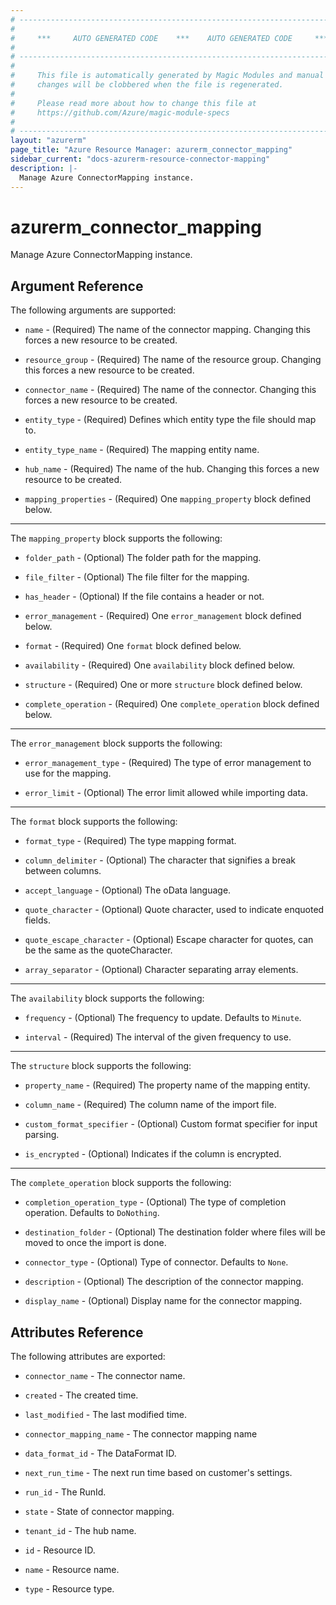 ```yaml
---
# ----------------------------------------------------------------------------
#
#     ***     AUTO GENERATED CODE    ***    AUTO GENERATED CODE     ***
#
# ----------------------------------------------------------------------------
#
#     This file is automatically generated by Magic Modules and manual
#     changes will be clobbered when the file is regenerated.
#
#     Please read more about how to change this file at
#     https://github.com/Azure/magic-module-specs
#
# ----------------------------------------------------------------------------
layout: "azurerm"
page_title: "Azure Resource Manager: azurerm_connector_mapping"
sidebar_current: "docs-azurerm-resource-connector-mapping"
description: |-
  Manage Azure ConnectorMapping instance.
---
```


# azurerm_connector_mapping

Manage Azure ConnectorMapping instance.


## Argument Reference

The following arguments are supported:

* `name` - (Required) The name of the connector mapping. Changing this forces a new resource to be created.

* `resource_group` - (Required) The name of the resource group. Changing this forces a new resource to be created.

* `connector_name` - (Required) The name of the connector. Changing this forces a new resource to be created.

* `entity_type` - (Required) Defines which entity type the file should map to.

* `entity_type_name` - (Required) The mapping entity name.

* `hub_name` - (Required) The name of the hub. Changing this forces a new resource to be created.

* `mapping_properties` - (Required) One `mapping_property` block defined below.

---

The `mapping_property` block supports the following:

* `folder_path` - (Optional) The folder path for the mapping.

* `file_filter` - (Optional) The file filter for the mapping.

* `has_header` - (Optional) If the file contains a header or not.

* `error_management` - (Required) One `error_management` block defined below.

* `format` - (Required) One `format` block defined below.

* `availability` - (Required) One `availability` block defined below.

* `structure` - (Required) One or more `structure` block defined below.

* `complete_operation` - (Required) One `complete_operation` block defined below.


---

The `error_management` block supports the following:

* `error_management_type` - (Required) The type of error management to use for the mapping.

* `error_limit` - (Optional) The error limit allowed while importing data.

---

The `format` block supports the following:

* `format_type` - (Required) The type mapping format.

* `column_delimiter` - (Optional) The character that signifies a break between columns.

* `accept_language` - (Optional) The oData language.

* `quote_character` - (Optional) Quote character, used to indicate enquoted fields.

* `quote_escape_character` - (Optional) Escape character for quotes, can be the same as the quoteCharacter.

* `array_separator` - (Optional) Character separating array elements.

---

The `availability` block supports the following:

* `frequency` - (Optional) The frequency to update. Defaults to `Minute`.

* `interval` - (Required) The interval of the given frequency to use.

---

The `structure` block supports the following:

* `property_name` - (Required) The property name of the mapping entity.

* `column_name` - (Required) The column name of the import file.

* `custom_format_specifier` - (Optional) Custom format specifier for input parsing.

* `is_encrypted` - (Optional) Indicates if the column is encrypted.

---

The `complete_operation` block supports the following:

* `completion_operation_type` - (Optional) The type of completion operation. Defaults to `DoNothing`.

* `destination_folder` - (Optional) The destination folder where files will be moved to once the import is done.

* `connector_type` - (Optional) Type of connector. Defaults to `None`.

* `description` - (Optional) The description of the connector mapping.

* `display_name` - (Optional) Display name for the connector mapping.

## Attributes Reference

The following attributes are exported:

* `connector_name` - The connector name.

* `created` - The created time.

* `last_modified` - The last modified time.

* `connector_mapping_name` - The connector mapping name

* `data_format_id` - The DataFormat ID.

* `next_run_time` - The next run time based on customer's settings.

* `run_id` - The RunId.

* `state` - State of connector mapping.

* `tenant_id` - The hub name.

* `id` - Resource ID.

* `name` - Resource name.

* `type` - Resource type.
